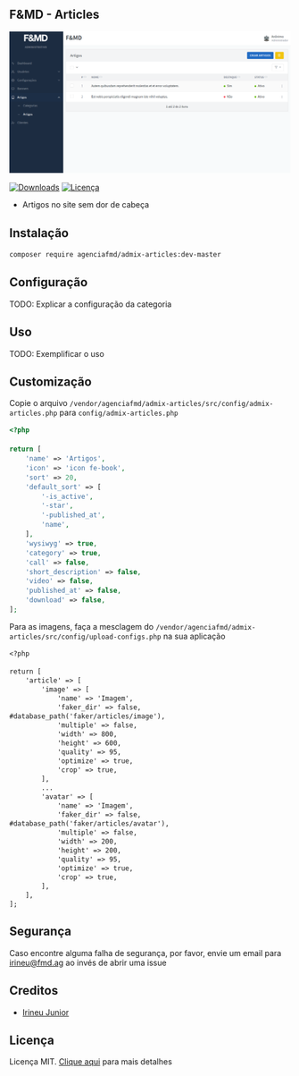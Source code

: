 ## F&MD - Articles

![Área Administrativa](https://github.com/agenciafmd/admix-articles/raw/master/docs/screenshot.png "Área Administrativa")

[![Downloads](https://img.shields.io/packagist/dt/agenciafmd/admix-articles.svg?style=flat-square)](https://packagist.org/packages/agenciafmd/admix-categories)
[![Licença](https://img.shields.io/badge/license-MIT-brightgreen.svg?style=flat-square)](LICENSE.md)

- Artigos no site sem dor de cabeça

## Instalação

```bash
composer require agenciafmd/admix-articles:dev-master
```

## Configuração

TODO: Explicar a configuração da categoria

## Uso

TODO: Exemplificar o uso

## Customização

Copie o arquivo `/vendor/agenciafmd/admix-articles/src/config/admix-articles.php` para `config/admix-articles.php`

```php
<?php

return [
    'name' => 'Artigos',
    'icon' => 'icon fe-book',
    'sort' => 20,
    'default_sort' => [
        '-is_active',
        '-star',
        '-published_at',
        'name',
    ],
    'wysiwyg' => true,
    'category' => true,
    'call' => false,
    'short_description' => false,
    'video' => false,
    'published_at' => false,
    'download' => false,
];
```

Para as imagens, faça a mesclagem do `/vendor/agenciafmd/admix-articles/src/config/upload-configs.php` na sua aplicação

```
<?php

return [
    'article' => [
        'image' => [
            'name' => 'Imagem',
            'faker_dir' => false, #database_path('faker/articles/image'),
            'multiple' => false,
            'width' => 800,
            'height' => 600,
            'quality' => 95,
            'optimize' => true,
            'crop' => true,
        ],
        ...
        'avatar' => [
            'name' => 'Imagem',
            'faker_dir' => false, #database_path('faker/articles/avatar'),
            'multiple' => false,
            'width' => 200,
            'height' => 200,
            'quality' => 95,
            'optimize' => true,
            'crop' => true,
        ],
    ],
];
```

## Segurança

Caso encontre alguma falha de segurança, por favor, envie um email para irineu@fmd.ag ao invés de abrir uma issue

## Creditos

- [Irineu Junior](https://github.com/irineujunior)

## Licença

Licença MIT. [Clique aqui](LICENSE.md) para mais detalhes